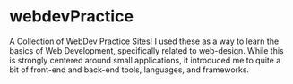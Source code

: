 # webdevPractice
A Collection of WebDev Practice Sites! I used these as a way to learn the basics of Web Development, specifically related to web-design. While this is strongly centered around small applications, it introduced me to quite a bit of front-end and back-end tools, languages, and frameworks. 
